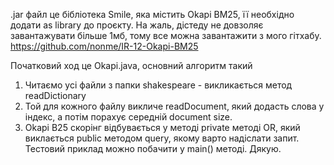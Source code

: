 .jar файл це бібліотека Smile, яка містить Okapi BM25, її необхідно додати as library до проєкту.
На жаль, дістеду не довзоляє завантажувати більше 1мб, тому все можна завантажити з мого гітхабу.
https://github.com/nonme/IR-12-Okapi-BM25

Початковий ход це Okapi.java, основний алгоритм такий
1. Читаємо усі файли з папки shakespeare - викликається метод readDictionary
2. Той для кожного файлу викличе readDocument, який додасть слова у індекс, а потім порахує середній document size.
3. Okapi B25 скорінг відбувається у методі private методі OR, який виклається public методом query, якому варто надіслати запит.
Тестовий приклад можно побачити у main() методі.
Дякую.
